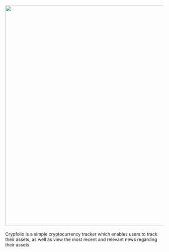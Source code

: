 # <img src="https://i.imgur.com/5LEqkQ1.png" height="700dp">


<p>
Crypfolio is a simple cryptocurrency tracker which enables users to track their assets, as well as view the most recent and relevant news regarding their assets.
<p>
